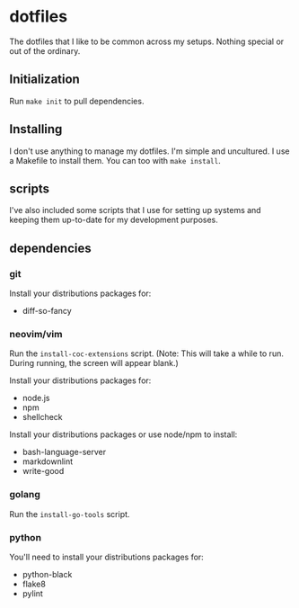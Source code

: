 # dotfiles

The dotfiles that I like to be common across my setups.
Nothing special or out of the ordinary.

## Initialization

Run `make init` to pull dependencies.

## Installing

I don't use anything to manage my dotfiles. I'm simple and uncultured. I use a
Makefile to install them. You can too with `make install`.

## scripts

I've also included some scripts that I use for setting up systems and keeping
them up-to-date for my development purposes.

## dependencies

### git

Install your distributions packages for:
* diff-so-fancy

### neovim/vim

Run the `install-coc-extensions` script. (Note: This will take a while to run.
During running, the screen will appear blank.)

Install your distributions packages for:

* node.js
* npm
* shellcheck

Install your distributions packages or use node/npm to install:

* bash-language-server
* markdownlint
* write-good

### golang

Run the `install-go-tools` script.

### python

You'll need to install your distributions packages for:

* python-black
* flake8
* pylint


